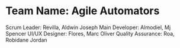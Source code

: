 # Team Name: Agile Automators
Scrum Leader: Revilla, Aldwin Joseph 
Main Developer: Almodiel, Mj Spencer
UI/UX Designer: Flores, Marc Oliver
Quality Assurance: Roa, Robidane Jordan
